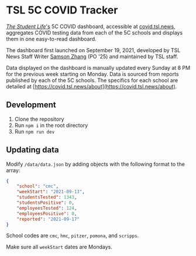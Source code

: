# TSL 5C COVID Tracker

[*The Student Life*'s](https://tsl.news/) 5C COVID dashboard, accessible at [covid.tsl.news](https://covid.tsl.news/), aggregates COVID testing data from each of the 5C schools and displays them in one easy-to-read dashboard.

The dashboard first launched on September 19, 2021, developed by TSL News Staff Writer [Samson Zhang](https://www.samsonzhang.com) (PO '25) and maintained by TSL staff.

Data displayed on the dashboard is manually updated every Sunday at 8 PM for the previous week starting on Monday. Data is sourced from reports published by each of the 5C schools. The specifics for each school are detailed at [https://covid.tsl.news/about](https://covid.tsl.news/about).

## Development

1. Clone the repository
2. Run `npm i` in the root directory
3. Run `npm run dev`

## Updating data

Modify `/data/data.json` by adding objects with the following format to the array:

```json
{
    "school": "cmc",
    "weekStart": "2021-09-13",
    "studentsTested": 1343,
    "studentsPositive": 0,
    "employeesTested": 124,
    "employeesPositive": 0,
    "reported": "2021-09-17"
}
```

School codes are `cmc`, `hmc`, `pitzer`, `pomona`, and `scripps`.

Make sure all `weekStart` dates are Mondays.